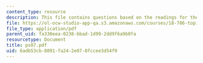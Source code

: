 ```yaml
---
content_type: resource
description: This file contains questions based on the readings for the course.
file: https://ol-ocw-studio-app-qa.s3.amazonaws.com/courses/18-786-topics-in-algebraic-number-theory-spring-2006/6adb53cb8091fa242e070fccee3d54f9_ps07.pdf
file_type: application/pdf
parent_uid: fa330eea-0238-bbad-1d99-2dd9f6a9b0fa
resourcetype: Document
title: ps07.pdf
uid: 6adb53cb-8091-fa24-2e07-0fccee3d54f9
---
```

